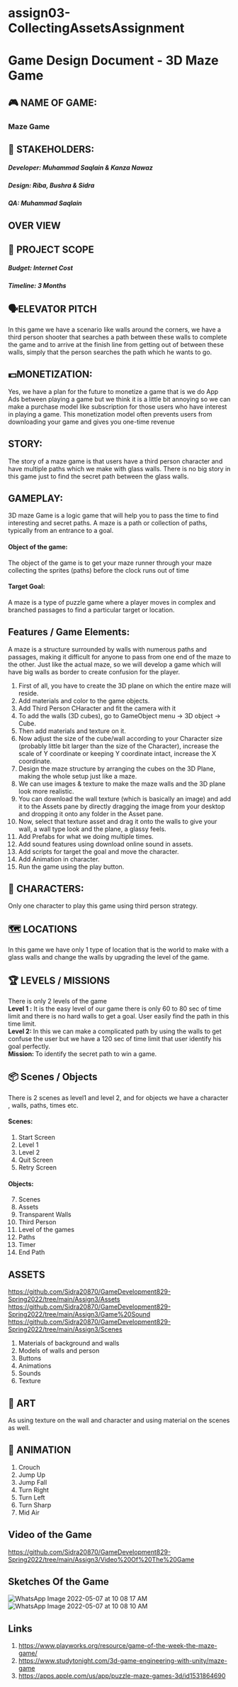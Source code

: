 # assign03-CollectingAssetsAssignment
# Game Design Document - 3D Maze Game
## 🎮️ NAME OF GAME:
### Maze Game
## 👥 STAKEHOLDERS:
##### Developer: Muhammad Saqlain & Kanza Nawaz
##### Design: Riba,  Bushra & Sidra
##### QA: Muhammad Saqlain
## OVER VIEW
## 📐 PROJECT SCOPE
##### Budget: Internet Cost
##### Timeline: 3 Months
## 🗣️ELEVATOR PITCH
In this game we have a scenario like walls around the corners, we have a third person shooter that searches a path between these walls to complete the game and to arrive at the finish line from getting out of between these walls, simply that the person searches the path which he wants to go.
## 💵MONETIZATION:
Yes, we have a plan for the future to monetize a game that is we do App Ads between playing a game but we think it is a little bit annoying so we can make a purchase model like subscription for those users who have interest in playing a game. This monetization model often prevents users from downloading your game and gives you one-time revenue
## STORY:
The story of a maze game is that users have a third person character and have multiple paths which we make with glass walls. There is no big story in this game just to find the secret path between the glass walls.
## GAMEPLAY:
3D maze Game is a logic game that will help you to pass the time to find interesting and secret paths. A maze is a path or collection of paths, typically from an entrance to a goal. 
#### Object of the game: 
The object of the game is to get your maze runner through your maze collecting the sprites (paths) before the clock runs out of time
#### Target Goal:
A maze is a type of puzzle game where a player moves in complex and branched passages to find a particular target or location. 
## Features / Game Elements:
A maze is a structure surrounded by walls with numerous paths and passages, making it difficult for anyone to pass from one end of the maze to the other. Just like the actual maze, so we will develop a game which will have big walls as border to create confusion for the player.
1. First of all, you have to create the 3D plane on which the entire maze will reside.
2. Add materials and color to the game objects.
3. Add Third Person CHaracter and fit the camera with it
4. To add the walls (3D cubes), go to GameObject menu → 3D object → Cube.
5. Then add materials and texture on it.
6. Now adjust the size of the cube/wall according to your Character size (probably little bit larger than the size of the Character), increase the scale of Y coordinate or keeping Y coordinate intact, increase the X coordinate.
7. Design the maze structure by arranging the cubes on the 3D Plane, making the whole setup just like a maze.
8. We can use images & texture to make the maze walls and the 3D plane look more realistic.
9. You can download the wall texture (which is basically an image) and add it to the Assets pane by directly dragging the image from your desktop and dropping it onto any folder in the Asset pane.
10. Now, select that texture asset and drag it onto the walls to give your wall, a wall type look and the plane, a glassy feels.
11. Add Prefabs for what we doing multiple times.
12. Add sound features using download online sound in assets.
13. Add scripts for target the goal and move the character.
14. Add Animation in character.
15. Run the game using the play button.

## 👤 CHARACTERS:
Only one character to play this game using third person strategy.
## 🗺 LOCATIONS
In this game we have only 1 type of location that is the world to make with a glass walls and change the walls by upgrading the level of the game.
## 🏆 LEVELS / MISSIONS
There is only 2 levels of the game <br>
<b> Level 1 :</b> It is the easy level of our game there is only 60 to 80 sec of time limit and there is no hard walls to get a goal. User easily find the path in this time limit. <br>
<b> Level 2: </b> In this we can make a complicated path by using the walls to get confuse the user but we have a 120 sec of time limit that user identify his goal perfectly.<br>
<b> Mission: </b>  To identify the secret path to win a game.

## 📦 Scenes / Objects
There is 2 scenes as level1 and level 2, and for objects we have a character , walls, paths, times etc.
#### Scenes:
1. Start Screen
2. Level 1
3. Level 2
4. Quit Screen
5. Retry Screen
#### Objects:
7. Scenes
8. Assets
9. Transparent Walls
10. Third Person 
11. Level of the games
12. Paths
13. Timer
14. End Path

## ASSETS 
https://github.com/Sidra20870/GameDevelopment829-Spring2022/tree/main/Assign3/Assets 
https://github.com/Sidra20870/GameDevelopment829-Spring2022/tree/main/Assign3/Game%20Sound
https://github.com/Sidra20870/GameDevelopment829-Spring2022/tree/main/Assign3/Scenes

1. Materials of background and walls
2. Models of walls and person
3. Buttons
4. Animations
5. Sounds
6. Texture

## 🎨 ART
As using texture on the wall and character and using material on the scenes as well.
## 🏃‍ ANIMATION
1. Crouch
2. Jump Up
3. Jump Fall
4. Turn Right
5. Turn Left
6. Turn Sharp
7. Mid Air
## Video of the Game
https://github.com/Sidra20870/GameDevelopment829-Spring2022/tree/main/Assign3/Video%20Of%20The%20Game
## Sketches Of the Game

![WhatsApp Image 2022-05-07 at 10 08 17 AM](https://user-images.githubusercontent.com/61619271/167239378-de271696-c642-41f2-a153-a85240763626.jpeg)
![WhatsApp Image 2022-05-07 at 10 08 10 AM](https://user-images.githubusercontent.com/61619271/167239375-1eae2469-10f6-414e-a46e-d110b28de662.jpeg)

## Links
1. https://www.playworks.org/resource/game-of-the-week-the-maze-game/
2. https://www.studytonight.com/3d-game-engineering-with-unity/maze-game
3. https://apps.apple.com/us/app/puzzle-maze-games-3d/id1531864690
